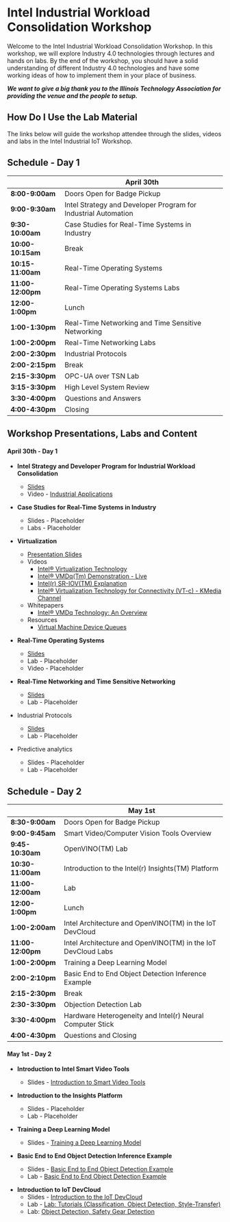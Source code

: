 # Intel Industrial Workload Consolidation Workshop

Welcome to the Intel Industrial Workload Consolidation Workshop. In this workshop, we will explore Industry 4.0 technologies through lectures and hands on labs. By the end of the workshop, you should have a solid understanding of different Industry 4.0 technologies and have some working ideas of how to implement them in your place of business.

***We want to give a big thank you to the Illinois Technology Association for providing the venue and the people to setup.***

## How Do I Use the Lab Material

The links below will guide the workshop attendee through the slides, videos and labs in the Intel Industrial IoT Workshop.

## Schedule - Day 1
||April 30th|
|---|---|
|**8:00-9:00am**|Doors Open for Badge Pickup |
| **9:00-9:30am**|Intel Strategy and Developer Program for Industrial Automation |
| **9:30-10:00am**|Case Studies for Real-Time Systems in Industry|
| **10:00-10:15am**|Break|
| **10:15-11:00am**|Real-Time Operating Systems|
| **11:00-12:00pm**|Real-Time Operating Systems Labs|
| **12:00-1:00pm**|Lunch|
| **1:00-1:30pm**|Real-Time Networking and Time Sensitive Networking|
| **1:00-2:00pm**|Real-Time Networking Labs|
| **2:00-2:30pm**|Industrial Protocols|
| **2:00-2:15pm**|Break|
| **2:15-3:30pm**|OPC-UA over TSN Lab|
|**3:15-3:30pm** |High Level System Review |
| **3:30-4:00pm**|Questions and Answers|
| **4:00-4:30pm**|Closing|
## Workshop Presentations, Labs and Content
#### April 30th - Day 1
* **Intel Strategy and Developer Program for Industrial Workload Consolidation**
  - [Slides](./presentations/01-Intel-Developer-Program-and-Industrial-IoT-Strategy.pdf)
  - Video - [Industrial Applications](https://www.intel.com/content/www/us/en/industrial-automation/overview.html)

* **Case Studies for Real-Time Systems in Industry**
  - Slides - Placeholder
  - Labs - Placeholder

* **Virtualization**
  - [Presentation Slides](./presentations/02-Virtualization.pdf)
  - Videos
    - [Intel® Virtualization Technology](https://www.youtube.com/watch?v=gqZrarZiHp8&t=22s)
    - [Intel® VMDq(Tm) Demonstration - Live](https://www.youtube.com/watch?v=lOBOEcBSSkQ)
    - [Intel(r) SR-IOV(TM) Explanation](https://www.youtube.com/watch?v=hRHsk8Nycdg)
    - [Intel® Virtualization Technology for Connectivity (VT-c) - KMedia Channel](https://www.youtube.com/watch?v=Y-EaX3BBzSc&t=3s)
  - Whitepapers
    - [Intel® VMDq Technology: An Overview](https://www.intel.com/content/dam/www/public/us/en/documents/white-papers/vmdq-technology-paper.pdf)
  - Resources
    - [Virtual Machine Device Queues](https://www.intel.com/content/www/us/en/ethernet-products/converged-network-adapters/io-acceleration-technology-vmdq.html)



* **Real-Time Operating Systems**
  - [Slides](./presentations/03-Real-Time-Systems.pdf)
  - Lab - Placeholder
  - Video - Placeholder

* **Real-Time Networking and Time Sensitive Networking**
  - [Slides](./presentations/04-Time-Sensitive-Networking.pdf)
  - Lab - Placeholder

* Industrial Protocols
  - [Slides](./presentations/05-Industrial-Protocols.pdf)
  - Lab - Placeholder

* Predictive analytics
    - Slides - Placeholder
    - Lab - Placeholder

## Schedule - Day 2
||May 1st|
|---|---|
|**8:30-9:00am**|Doors Open for Badge Pickup |
| **9:00-9:45am**|Smart Video/Computer Vision Tools Overview |
| **9:45-10:30am**|OpenVINO(TM) Lab|
| **10:30-11:00am**|Introduction to the Intel(r) Insights(TM) Platform|
| **11:00-12:00am**  | Lab  |
| **12:00-1:00pm**|Lunch|
|**1:00-2:00am**|Intel Architecture and OpenVINO(TM) in the IoT DevCloud|
 **11:00-12:00pm**|Intel Architecture and OpenVINO(TM) in the IoT DevCloud Labs|
| **1:00-2:00pm**|Training a Deep Learning Model|
| **2:00-2:10pm**|Basic End to End Object Detection Inference Example|
| **2:15-2:30pm**|Break|
| **2:30-3:30pm**|Objection Detection Lab|
| **3:30-4:00pm**|Hardware Heterogeneity and Intel(r) Neural Computer Stick|
| **4:00-4:30pm**|Questions and Closing|


#### May 1st - Day 2

  * **Introduction to Intel Smart Video Tools**
    - Slides - [Introduction to Smart Video Tools](https://github.com/intel-iot-devkit/smart-video-workshop/blob/master/presentations/01-Introduction-to-Intel-Smart-Video-Tools.pdf)

  * **Introduction to the Insights Platform**
    - Slides - Placeholder
    - Lab - Placeholder

  * **Training a Deep Learning Model**
    - Slides - [Training a Deep Learning Model](https://github.com/intel-iot-devkit/smart-video-workshop/presentations/DL_training_model.pdf)


  * **Basic End to End Object Detection Inference Example**
    - Slides - [Basic End to End Object Detection Example](https://github.com/intel-iot-devkit/smart-video-workshop/presentations/02-03_Basic-End-to-End-Object-Detection-Example.pdf)
    - Lab - [Basic End to End Object Detection Example](https://github.com/intel-iot-devkit/smart-video-workshop/blob/master/presentations/02-03_Basic-End-to-End-Object-Detection-Example.pdf)

  - **Introduction to IoT DevCloud**
      - Slides - [Introduction to the IoT DevCloud](./presentation/IoT-DevCloud-Intro.pdf)
      - Lab - [Lab: Tutorials (Classification, Object Detection, Style-Transfer)](https://github.com/intel-iot-devkit/iot-devcloud/tree/master/Tutorials)
      - Lab: [Object Detection, Safety Gear Detection](https://github.com/intel-iot-devkit/iot-devcloud/tree/master/python)

<!--
  * **Hardware Heterogeneity**
    - Lab - [Hardware Heterogeneity](https://github.com/intel-iot-devkit/smart-video-workshop/hardware-heterogeneity/README.md)

  * **HW Acceleration with Intel® Movidius™ Neural Compute Stick**
    - Lab - [HW Acceleration with Intel® Movidius™ Neural Compute Stick](https://github.com/intel-iot-devkit/smart-video-workshop/HW-Acceleration-with-Movidious-NCS/README.md) -->
